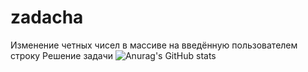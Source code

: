 # zadacha
Изменение четных чисел в массиве на введённую пользователем строку
Решение задачи
![Anurag's GitHub stats](https://github-readme-stats.vercel.app/api?username=anuraghazra&theme=dark&show_icons=true)
